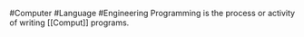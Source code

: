 #Computer #Language #Engineering Programming is the process or activity of writing [[Comput]] programs.